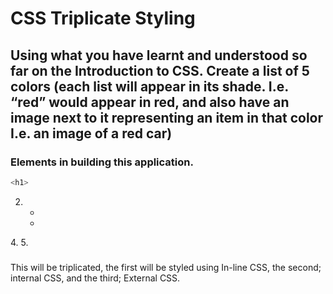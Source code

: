 # CSS Triplicate Styling

## Using what you have learnt and understood so far on the Introduction to CSS. Create a list of 5 colors (each list will appear in its shade. I.e. “red” would appear in red, and also have an image next to it representing an item in that color I.e. an image of a red car)

### Elements in building this application.

```bash
<h1>
```
2. <ul>
3. <li>
4.<span>
5. <img>

### 
This will be triplicated, the first will be styled using In-line CSS, the second; internal CSS, and the third; External CSS.

